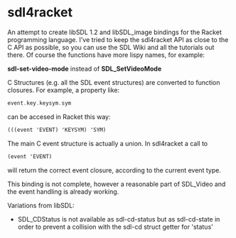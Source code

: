 sdl4racket
==========

An attempt to create libSDL 1.2 and libSDL_image bindings for the Racket programming language. I've tried to keep the sdl4racket API as close to the C API as possible, so you can use the SDL Wiki and all the tutorials out there. Of course the functions have more lispy names, for example:

**sdl-set-video-mode** instead of **SDL_SetVideoMode**


C Structures (e.g. all the SDL event structures) are converted to function closures. For example, a property like:

```c
event.key.keysym.sym
```

can be accesed in Racket this way:

```scheme
(((event 'EVENT) 'KEYSYM) 'SYM)
```

The main C event structure is actually a union. In sdl4racket a call to

```scheme
(event 'EVENT)
```


will return the correct event closure, according to the current event type.


This binding is not complete, however a reasonable part of SDL_Video
and the event handling is already working.


Variations from libSDL:

  * SDL_CDStatus is not available as sdl-cd-status but as sdl-cd-state in order to prevent a collision with the sdl-cd struct getter for 'status'
